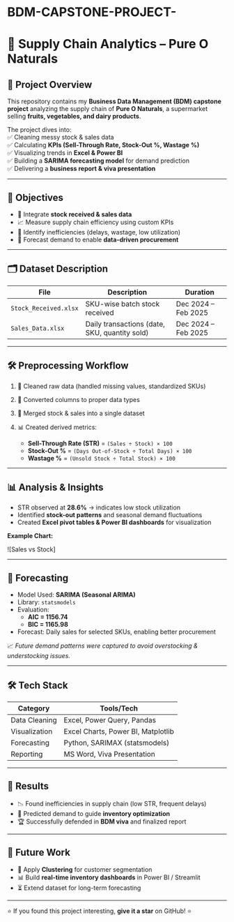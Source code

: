 # BDM-CAPSTONE-PROJECT-
# 🛒 Supply Chain Analytics – Pure O Naturals  

## 🌟 Project Overview  
This repository contains my **Business Data Management (BDM) capstone project** analyzing the supply chain of **Pure O Naturals**, a supermarket selling **fruits, vegetables, and dairy products**.  

The project dives into:  
✅ Cleaning messy stock & sales data  
✅ Calculating **KPIs (Sell-Through Rate, Stock-Out %, Wastage %)**  
✅ Visualizing trends in **Excel & Power BI**  
✅ Building a **SARIMA forecasting model** for demand prediction  
✅ Delivering a **business report & viva presentation**  

---

## 🎯 Objectives  

- 📂 Integrate **stock received & sales data**  
- 📈 Measure supply chain efficiency using custom KPIs  
- 🔎 Identify inefficiencies (delays, wastage, low utilization)  
- 🔮 Forecast demand to enable **data-driven procurement**  

---

## 🗂️ Dataset Description  

| File | Description | Duration |
|------|-------------|----------|
| `Stock_Received.xlsx` | SKU-wise batch stock received | Dec 2024 – Feb 2025 |
| `Sales_Data.xlsx` | Daily transactions (date, SKU, quantity sold) | Dec 2024 – Feb 2025 |

---

## 🛠️ Preprocessing Workflow  

1. 🔧 Cleaned raw data (handled missing values, standardized SKUs)  
2. 🧹 Converted columns to proper data types  
3. 🔗 Merged stock & sales into a single dataset  
4. 📊 Created derived metrics:  

   - **Sell-Through Rate (STR)** = `(Sales ÷ Stock) × 100`  
   - **Stock-Out %** = `(Days Out-of-Stock ÷ Total Days) × 100`  
   - **Wastage %** = `(Unsold Stock ÷ Total Stock) × 100`  

---

## 📊 Analysis & Insights  

- STR observed at **28.6%** → indicates low stock utilization  
- Identified **stock-out patterns** and seasonal demand fluctuations  
- Created **Excel pivot tables & Power BI dashboards** for visualization  

**Example Chart:**

![Sales vs Stock]

---

## 🔮 Forecasting  

- Model Used: **SARIMA (Seasonal ARIMA)**  
- Library: `statsmodels`  
- Evaluation:  
  - **AIC = 1156.74**  
  - **BIC = 1165.98**  
- Forecast: Daily sales for selected SKUs, enabling better procurement  

📈 *Future demand patterns were captured to avoid overstocking & understocking issues.*  

---

## 🛠️ Tech Stack  

| Category | Tools/Tech |
|----------|------------|
| Data Cleaning | Excel, Power Query, Pandas |
| Visualization | Excel Charts, Power BI, Matplotlib |
| Forecasting | Python, SARIMAX (statsmodels) |
| Reporting | MS Word, Viva Presentation |

---

## 🚀 Results  

- 📉 Found inefficiencies in supply chain (low STR, frequent delays)  
- 🔮 Predicted demand to guide **inventory optimization**  
- 🏆 Successfully defended in **BDM viva** and finalized report  

---

## 🔭 Future Work  

- 🧩 Apply **Clustering** for customer segmentation  
- 📊 Build **real-time inventory dashboards** in Power BI / Streamlit  
- ⏳ Extend dataset for long-term forecasting  

---

⭐ If you found this project interesting, **give it a star** on GitHub! ⭐  
